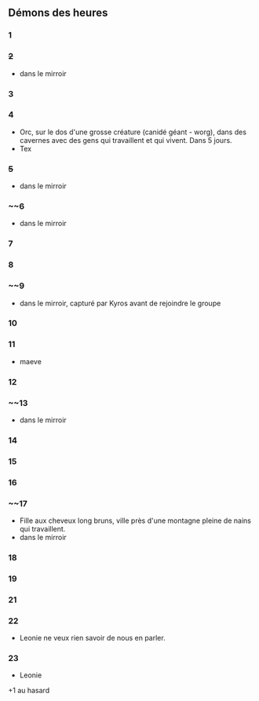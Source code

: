 ## Démons des heures
### 1
### ~~2~~
- dans le mirroir
### 3
### 4
- Orc, sur le dos d'une grosse créature (canidé géant - worg), dans des cavernes avec des gens qui travaillent et qui vivent. Dans 5 jours.
- Tex
### ~~5~~
- dans le mirroir
### ~~6
- dans le mirroir
### 7
### 8
### ~~9
- dans le mirroir, capturé par Kyros avant de rejoindre le groupe
### 10
### 11
- maeve
### 12
### ~~13
- dans le mirroir
### 14
### 15
### 16
### ~~17
- Fille aux cheveux long bruns, ville près d'une montagne pleine de nains qui travaillent.
- dans le mirroir
### 18
### 19
### 21
### 22
- Leonie ne veux rien savoir de nous en parler.
### 23
- Leonie


+1 au hasard